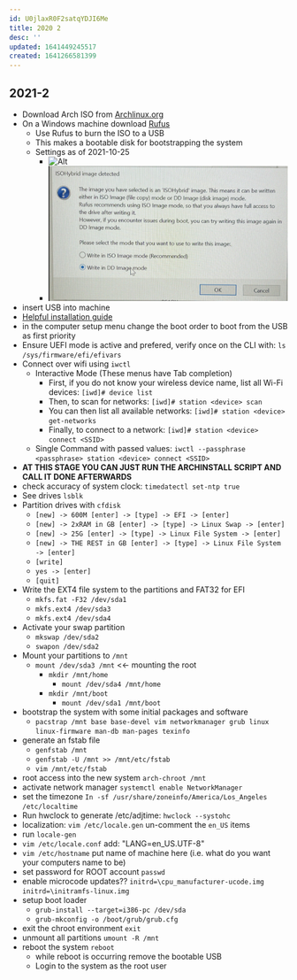 ```yaml
---
id: U0jlaxR0F2satqYDJI6Me
title: 2020 2
desc: ''
updated: 1641449245517
created: 1641266581399
---
```


## 2021-2

- Download Arch ISO from [Archlinux.org](https://archlinux.org/download/)
- On a Windows machine download [Rufus](https://rufus.ie/en/)
  - Use Rufus to burn the ISO to a USB
  - This makes a bootable disk for bootstrapping the system
  - Settings as of 2021-10-25
    - ![Alt](assets/images/Pasted_image_20211025015639.png)
    - ![Alt](assets/images/Pasted_image_20211025015715.png)
- insert USB into machine
- [Helpful installation guide](https://wiki.archlinux.org/title/Installation_guide)
- in the computer setup menu change the boot order to boot from the USB as first priority
- Ensure UEFI mode is active and prefered, verify once on the CLI with: `ls /sys/firmware/efi/efivars`
- Connect over wifi using `iwctl` 
  - Interactive Mode (These menus have Tab completion)
    - First, if you do not know your wireless device name, list all Wi-Fi devices: `[iwd]# device list`
    - Then, to scan for networks: `[iwd]# station <device> scan`
    - You can then list all available networks: `[iwd]# station <device> get-networks`
    - Finally, to connect to a network: `[iwd]# station <device> connect <SSID>`
  - Single Command with passed values: `iwctl --passphrase <passphrase> station <device> connect <SSID>`
- **AT THIS STAGE YOU CAN JUST RUN THE ARCHINSTALL SCRIPT AND CALL IT DONE AFTERWARDS**
- check accuracy of system clock: `timedatectl set-ntp true`
- See drives `lsblk`
- Partition drives with `cfdisk`
  - `[new] -> 600M [enter] -> [type] -> EFI -> [enter]`
  - `[new] -> 2xRAM in GB [enter] -> [type] -> Linux Swap -> [enter]`
  - `[new] -> 25G [enter] -> [type] -> Linux File System -> [enter]`
  - `[new] -> THE REST in GB [enter] -> [type] -> Linux File System -> [enter]`
  - `[write]`
  - `yes -> [enter]`
  - `[quit]`
- Write the EXT4 file system to the partitions and FAT32 for EFI 
  - `mkfs.fat -F32 /dev/sda1`
  - `mkfs.ext4 /dev/sda3`
  - `mkfs.ext4 /dev/sda4`
- Activate your swap partition
  - `mkswap /dev/sda2`
  - `swapon /dev/sda2`
- Mount your partitions to `/mnt`
  - `mount /dev/sda3 /mnt` &lt;&lt;- mounting the root
    - `mkdir /mnt/home`
      - `mount /dev/sda4 /mnt/home`
    - `mkdir /mnt/boot`
      - `mount /dev/sda1 /mnt/boot`
- bootstrap the system with some initial packages and software
  - `pacstrap /mnt base base-devel vim networkmanager grub linux linux-firmware man-db man-pages texinfo`
- generate an fstab file
  - `genfstab /mnt`
  - `genfstab -U /mnt >> /mnt/etc/fstab`
  - `vim /mnt/etc/fstab`
- root access into the new system `arch-chroot /mnt`
- activate network manager `systemctl enable NetworkManager`
- set the timezone `In -sf /usr/share/zoneinfo/America/Los_Angeles /etc/localtime`
- Run hwclock to generate /etc/adjtime: `hwclock --systohc`
- localization: `vim /etc/locale.gen` un-comment the `en_US` items
- run `locale-gen`
- `vim /etc/locale.conf` add: "LANG=en_US.UTF-8"
- `vim /etc/hostname` put name of machine here (i.e. what do you want your computers name to be)
- set password for ROOT account `passwd`
- enable microcode updates?? `initrd=\cpu_manufacturer-ucode.img initrd=\initramfs-linux.img`
- setup boot loader
  - `grub-install --target=i386-pc /dev/sda`
  - `grub-mkconfig -o /boot/grub/grub.cfg`
- exit the chroot environment `exit`
- unmount all partitions `umount -R /mnt`
- reboot the system `reboot`
  - while reboot is occurring remove the bootable USB
  - Login to the system as the root user
